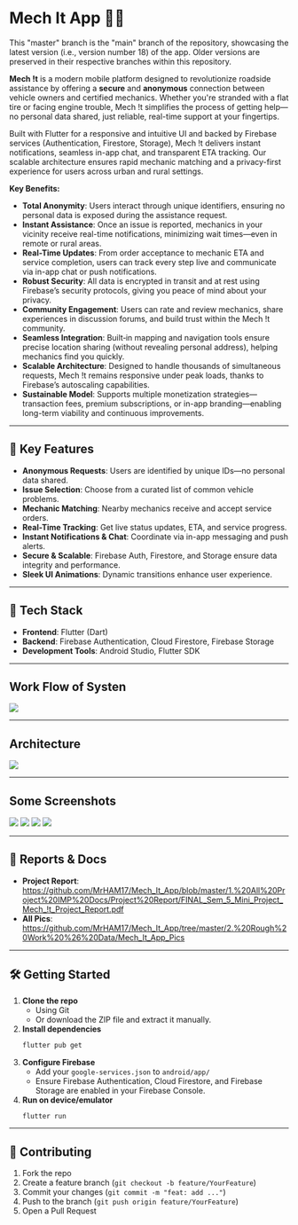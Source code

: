 # Mech It App 🚗🔧

This "master" branch is the "main" branch of the repository, showcasing the latest version (i.e., version number 18) of the app. Older versions are preserved in their respective branches within this repository.

**Mech !t** is a modern mobile platform designed to revolutionize roadside assistance by offering a **secure** and **anonymous** connection between vehicle owners and certified mechanics. Whether you're stranded with a flat tire or facing engine trouble, Mech !t simplifies the process of getting help—no personal data shared, just reliable, real-time support at your fingertips.

Built with Flutter for a responsive and intuitive UI and backed by Firebase services (Authentication, Firestore, Storage), Mech !t delivers instant notifications, seamless in-app chat, and transparent ETA tracking. Our scalable architecture ensures rapid mechanic matching and a privacy-first experience for users across urban and rural settings.

**Key Benefits:**
- **Total Anonymity**: Users interact through unique identifiers, ensuring no personal data is exposed during the assistance request.  
- **Instant Assistance**: Once an issue is reported, mechanics in your vicinity receive real-time notifications, minimizing wait times—even in remote or rural areas.  
- **Real-Time Updates**: From order acceptance to mechanic ETA and service completion, users can track every step live and communicate via in-app chat or push notifications.  
- **Robust Security**: All data is encrypted in transit and at rest using Firebase’s security protocols, giving you peace of mind about your privacy.  
- **Community Engagement**: Users can rate and review mechanics, share experiences in discussion forums, and build trust within the Mech !t community.  
- **Seamless Integration**: Built‑in mapping and navigation tools ensure precise location sharing (without revealing personal address), helping mechanics find you quickly.  
- **Scalable Architecture**: Designed to handle thousands of simultaneous requests, Mech !t remains responsive under peak loads, thanks to Firebase’s autoscaling capabilities.  
- **Sustainable Model**: Supports multiple monetization strategies—transaction fees, premium subscriptions, or in-app branding—enabling long-term viability and continuous improvements.

---

## 🎯 Key Features

- **Anonymous Requests**: Users are identified by unique IDs—no personal data shared.
- **Issue Selection**: Choose from a curated list of common vehicle problems.
- **Mechanic Matching**: Nearby mechanics receive and accept service orders.
- **Real-Time Tracking**: Get live status updates, ETA, and service progress.
- **Instant Notifications & Chat**: Coordinate via in-app messaging and push alerts.
- **Secure & Scalable**: Firebase Auth, Firestore, and Storage ensure data integrity and performance.
- **Sleek UI Animations**: Dynamic transitions enhance user experience.

---

## 🚀 Tech Stack

- **Frontend**: Flutter (Dart)
- **Backend**: Firebase Authentication, Cloud Firestore, Firebase Storage
- **Development Tools**: Android Studio, Flutter SDK

---

## Work Flow of Systen

![](https://github.com/MrHAM17/Mech_It_App/blob/master/2.%20Rough%20Work%20%26%20Data/Mech_It_App_Pics/Work%20Flow.png)

---

## Architecture

![](https://github.com/MrHAM17/Mech_It_App/blob/master/2.%20Rough%20Work%20%26%20Data/Mech_It_App_Pics/Architecture.png)

---

## Some Screenshots

![](https://github.com/MrHAM17/Mech_It_App/blob/master/2.%20Rough%20Work%20%26%20Data/Mech_It_App_Pics/slide%201.PNG)
![](https://github.com/MrHAM17/Mech_It_App/blob/master/2.%20Rough%20Work%20%26%20Data/Mech_It_App_Pics/slide%202.PNG)
![](https://github.com/MrHAM17/Mech_It_App/blob/master/2.%20Rough%20Work%20%26%20Data/Mech_It_App_Pics/slide%203.PNG)
![](https://github.com/MrHAM17/Mech_It_App/blob/master/2.%20Rough%20Work%20%26%20Data/Mech_It_App_Pics/slide%204.PNG)

---

## 📂 Reports & Docs

- **Project Report**: https://github.com/MrHAM17/Mech_It_App/blob/master/1.%20All%20Project%20IMP%20Docs/Project%20Report/FINAL_Sem_5_Mini_Project_Mech_!t_Project_Report.pdf
- **All Pics**: https://github.com/MrHAM17/Mech_It_App/tree/master/2.%20Rough%20Work%20%26%20Data/Mech_It_App_Pics

---

## 🛠️ Getting Started

1. **Clone the repo**
   - Using Git
   - Or download the ZIP file and extract it manually.
2. **Install dependencies**
   ```bash
   flutter pub get
   ```
3. **Configure Firebase**
   - Add your `google-services.json` to `android/app/`
   - Ensure Firebase Authentication, Cloud Firestore, and Firebase Storage are enabled in your Firebase Console.
4. **Run on device/emulator**
   ```bash
   flutter run
   ```
---

## 🤝 Contributing

1. Fork the repo  
2. Create a feature branch (`git checkout -b feature/YourFeature`)  
3. Commit your changes (`git commit -m "feat: add ..."`)  
4. Push to the branch (`git push origin feature/YourFeature`)  
5. Open a Pull Request

